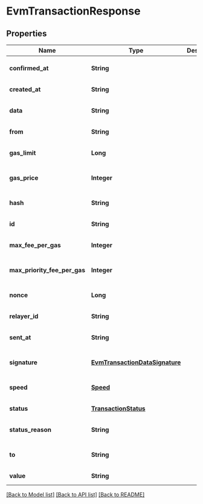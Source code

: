 # EvmTransactionResponse

## Properties

| Name                         | Type                                                              | Description | Notes                        |
| ---------------------------- | ----------------------------------------------------------------- | ----------- | ---------------------------- |
| **confirmed_at**             | **String**                                                        |             | [optional] [default to null] |
| **created_at**               | **String**                                                        |             | [default to null]            |
| **data**                     | **String**                                                        |             | [optional] [default to null] |
| **from**                     | **String**                                                        |             | [default to null]            |
| **gas_limit**                | **Long**                                                          |             | [optional] [default to null] |
| **gas_price**                | **Integer**                                                       |             | [optional] [default to null] |
| **hash**                     | **String**                                                        |             | [optional] [default to null] |
| **id**                       | **String**                                                        |             | [default to null]            |
| **max_fee_per_gas**          | **Integer**                                                       |             | [optional] [default to null] |
| **max_priority_fee_per_gas** | **Integer**                                                       |             | [optional] [default to null] |
| **nonce**                    | **Long**                                                          |             | [optional] [default to null] |
| **relayer_id**               | **String**                                                        |             | [default to null]            |
| **sent_at**                  | **String**                                                        |             | [optional] [default to null] |
| **signature**                | [**EvmTransactionDataSignature**](EvmTransactionDataSignature.md) |             | [optional] [default to null] |
| **speed**                    | [**Speed**](Speed.md)                                             |             | [optional] [default to null] |
| **status**                   | [**TransactionStatus**](TransactionStatus.md)                     |             | [default to null]            |
| **status_reason**            | **String**                                                        |             | [optional] [default to null] |
| **to**                       | **String**                                                        |             | [optional] [default to null] |
| **value**                    | **String**                                                        |             | [default to null]            |

[[Back to Model list]](../README.md#documentation-for-models) [[Back to API list]](../README.md#documentation-for-api-endpoints) [[Back to README]](../README.md)
